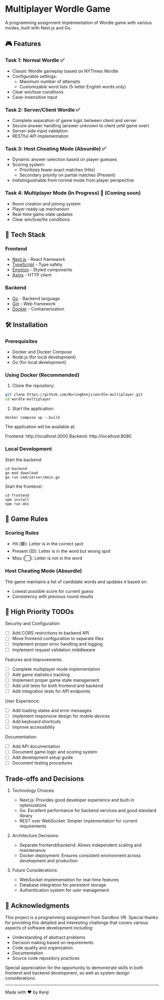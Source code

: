 # Multiplayer Wordle Game

A programming assignment implementation of Wordle game with various modes, built with Next.js and Go.

## 🎮 Features

### Task 1: Normal Wordle ✅
- Classic Wordle gameplay based on NYTimes Wordle
- Configurable settings:
  - Maximum number of attempts
  - Customizable word lists (5-letter English words only)
- Clear win/lose conditions
- Case-insensitive input

### Task 2: Server/Client Wordle ✅
- Complete separation of game logic between client and server
- Secure answer handling (answer unknown to client until game over)
- Server-side input validation
- RESTful API implementation

### Task 3: Host Cheating Mode (Absurdle) ✅
- Dynamic answer selection based on player guesses
- Scoring system:
  - Prioritizes fewer exact matches (Hits)
  - Secondary priority on partial matches (Present)
- Indistinguishable from normal mode from player perspective

### Task 4: Multiplayer Mode (In Progress) 🚧 (Coming soon)
- Room creation and joining system
- Player ready-up mechanism
- Real-time game state updates
- Clear win/lose/tie conditions

## 🚀 Tech Stack

### Frontend
- [Next.js](https://nextjs.org/) - React framework
- [TypeScript](https://www.typescriptlang.org/) - Type safety
- [Emotion](https://emotion.sh/) - Styled components
- [Axios](https://axios-http.com/) - HTTP client

### Backend
- [Go](https://golang.org/) - Backend language
- [Gin](https://gin-gonic.com/) - Web framework
- [Docker](https://www.docker.com/) - Containerization

## 🛠️ Installation

### Prerequisites
- Docker and Docker Compose
- Node.js (for local development)
- Go (for local development)

### Using Docker (Recommended)

1. Clone the repository:
```bash
git clone https://github.com/BoringKenji/wordle-multiplayer.git
cd wordle-multiplayer
```

2. Start the application:
```
docker compose up --build
```

The application will be available at:

Frontend: http://localhost:3000
Backend: http://localhost:8080

### Local Development
Start the backend:
```
cd backend
go mod download
go run cmd/server/main.go
```
Start the frontend::
```
cd frontend
npm install
npm run dev
```

## 🎯 Game Rules

### Scoring Rules
- Hit (🟩): Letter is in the correct spot
- Present (🟨): Letter is in the word but wrong spot
- Miss (⬜): Letter is not in the word

### Host Cheating Mode (Absurdle)
The game maintains a list of candidate words and updates it based on:
- Lowest possible score for current guess
- Consistency with previous round results


## 📝 High Priority TODOs

Security and Configuration:
- [ ] Add CORS restrictions to backend API
- [ ] Move frontend configuration to separate files
- [ ] Implement proper error handling and logging
- [ ] Implement request validation middleware

Features and Improvements:
- [ ] Complete multiplayer mode implementation
- [ ] Add game statistics tracking
- [ ] Implement proper game state management
- [ ] Add unit tests for both frontend and backend
- [ ] Add integration tests for API endpoints

User Experience:
- [ ] Add loading states and error messages
- [ ] Implement responsive design for mobile devices
- [ ] Add keyboard shortcuts
- [ ] Improve accessibility

Documentation:
- [ ] Add API documentation
- [ ] Document game logic and scoring system
- [ ] Add development setup guide
- [ ] Document testing procedures

## Trade-offs and Decisions

1. Technology Choices:
   - Next.js: Provides good developer experience and built-in optimizations
   - Go: Excellent performance for backend services and good standard library
   - REST over WebSocket: Simpler implementation for current requirements

2. Architecture Decisions:
   - Separate frontend/backend: Allows independent scaling and maintenance
   - Docker deployment: Ensures consistent environment across development and production

3. Future Considerations:
   - WebSocket implementation for real-time features
   - Database integration for persistent storage
   - Authentication system for user management

## 🙏 Acknowledgments

This project is a programming assignment from Sandbox VR. Special thanks for providing this detailed and interesting challenge that covers various aspects of software development including:
- Understanding of abstract problems
- Decision making based on requirements
- Code quality and organization
- Documentation
- Source code repository practices

Special appreciation for the opportunity to demonstrate skills in both frontend and backend development, as well as system design considerations.

---

Made with ❤️ by Kenji
